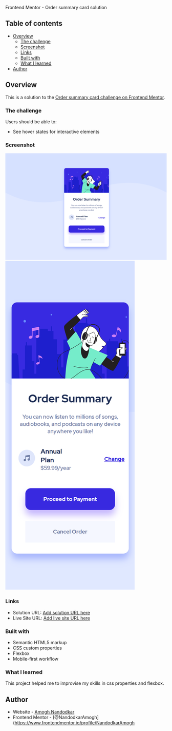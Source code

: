  Frontend Mentor - Order summary card solution

## Table of contents

- [Overview](#overview)
  - [The challenge](#the-challenge)
  - [Screenshot](#screenshot)
  - [Links](#links)
  - [Built with](#built-with)
  - [What I learned](#what-i-learned)
- [Author](#author)

## Overview
This is a solution to the [Order summary card challenge on Frontend Mentor](https://www.frontendmentor.io/challenges/order-summary-component-QlPmajDUj).  

### The challenge

Users should be able to:

- See hover states for interactive elements

### Screenshot

![](./images/desktop_ss.png)
![](./images/mobile_ss.png)

### Links

- Solution URL: [Add solution URL here](https://your-solution-url.com)
- Live Site URL: [Add live site URL here](https://your-live-site-url.com)


### Built with

- Semantic HTML5 markup
- CSS custom properties
- Flexbox
- Mobile-first workflow

### What I learned
This project helped me to improvise my skills in css properties and flexbox.

## Author

- Website - [Amogh Nandodkar](https://amoghnandodkar.netlify.app/)
- Frontend Mentor - [@NandodkarAmogh](https://www.frontendmentor.io/profile/NandodkarAmogh
